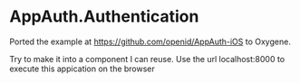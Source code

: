 # AppAuth.Authentication

Ported the example at https://github.com/openid/AppAuth-iOS to Oxygene.

Try to make it into a component I can reuse.
Use the url localhost:8000 to execute this appication on the browser

